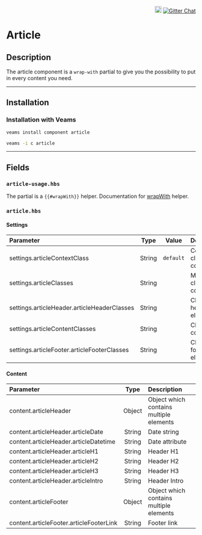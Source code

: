 <p align="right">
<a href="https://badge.fury.io/js/@veams/component-article"><img src="https://badge.fury.io/js/@veams/component-article.svg" alt="npm version" height="18"></a>
    <a href="https://gitter.im/Sebastian-Fitzner/Veams?utm_source=badge&utm_medium=badge&utm_campaign=pr-badge"><img src="https://badges.gitter.im/Sebastian-Fitzner/Veams.svg" alt="Gitter Chat" /></a>
</p>

# Article

## Description

The article component is a `wrap-with` partial to give you the possibility to put in every content you need. 

----------- 

## Installation 

### Installation with Veams

```bash
veams install component article
```
``` bash 
veams -i c article
```

----------- 

## Fields

### `article-usage.hbs`

The partial is a `{{#wrapWith}}` helper. Documentation for [wrapWith](https://github.com/Sebastian-Fitzner/mangony-hbs-helper-wrap-with) helper.

### `article.hbs`

#### Settings

| Parameter | Type | Value | Description |
|:--- | :---: |:---: | :--- |
| settings.articleContextClass | String | `default` | Context class of component. |
| settings.articleClasses | String |  | Modifier classes for component. |
| settings.articleHeader.articleHeaderClasses | String |  | Classes for header element. |
| settings.articleContentClasses | String |  | Classes for content div. |
| settings.articleFooter.articleFooterClasses | String |  | Classes for footer element. |


#### Content 

| Parameter | Type | Description |
|:--- | :---: | :--- |
| content.articleHeader | Object | Object which contains multiple elements |
| content.articleHeader.articleDate | String | Date string |
| content.articleHeader.articleDatetime | String | Date attribute |
| content.articleHeader.articleH1 | String | Header H1 |
| content.articleHeader.articleH2 | String | Header H2 |
| content.articleHeader.articleH3 | String | Header H3 |
| content.articleHeader.articleIntro | String | Header Intro |
| content.articleFooter | Object | Object which contains multiple elements |
| content.articleFooter.articleFooterLink | String | Footer link |
